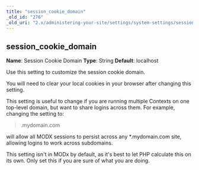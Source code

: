 ```yaml
---
title: "session_cookie_domain"
_old_id: "276"
_old_uri: "2.x/administering-your-site/settings/system-settings/session_cookie_domain"
---
```


## session\_cookie\_domain

**Name**: Session Cookie Domain
**Type**: String
**Default**: localhost

Use this setting to customize the session cookie domain.

You will need to clear your local cookies in your browser after changing this setting.

This setting is useful to change if you are running multiple Contexts on one top-level domain, but want to share logins across them. For example, changing the setting to:

> .mydomain.com

will allow all MODX sessions to persist across any \*.mydomain.com site, allowing logins to work across subdomains.

This setting isn't in MODx by default, as it's best to let PHP calculate this on its own. Only set this if you are sure of what you are doing.
